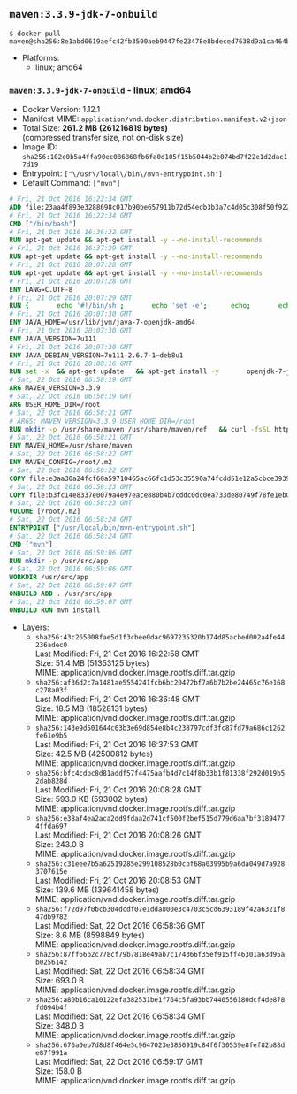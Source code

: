 ## `maven:3.3.9-jdk-7-onbuild`

```console
$ docker pull maven@sha256:8e1abd0619aefc42fb3500aeb9447fe23478e8bdeced7638d9a1ca464b8828ea
```

-	Platforms:
	-	linux; amd64

### `maven:3.3.9-jdk-7-onbuild` - linux; amd64

-	Docker Version: 1.12.1
-	Manifest MIME: `application/vnd.docker.distribution.manifest.v2+json`
-	Total Size: **261.2 MB (261216819 bytes)**  
	(compressed transfer size, not on-disk size)
-	Image ID: `sha256:102e0b5a4ffa90ec086868fb6fa0d105f15b5044b2e074bd7f22e1d2dac17d19`
-	Entrypoint: `["\/usr\/local\/bin\/mvn-entrypoint.sh"]`
-	Default Command: `["mvn"]`

```dockerfile
# Fri, 21 Oct 2016 16:22:34 GMT
ADD file:23aa4f893e3288698c017b90be657911b72d54edb3b3a7c4d05c308f50f9228f in / 
# Fri, 21 Oct 2016 16:22:34 GMT
CMD ["/bin/bash"]
# Fri, 21 Oct 2016 16:36:32 GMT
RUN apt-get update && apt-get install -y --no-install-recommends 		ca-certificates 		curl 		wget 	&& rm -rf /var/lib/apt/lists/*
# Fri, 21 Oct 2016 16:37:29 GMT
RUN apt-get update && apt-get install -y --no-install-recommends 		bzr 		git 		mercurial 		openssh-client 		subversion 				procps 	&& rm -rf /var/lib/apt/lists/*
# Fri, 21 Oct 2016 20:07:28 GMT
RUN apt-get update && apt-get install -y --no-install-recommends 		bzip2 		unzip 		xz-utils 	&& rm -rf /var/lib/apt/lists/*
# Fri, 21 Oct 2016 20:07:28 GMT
ENV LANG=C.UTF-8
# Fri, 21 Oct 2016 20:07:29 GMT
RUN { 		echo '#!/bin/sh'; 		echo 'set -e'; 		echo; 		echo 'dirname "$(dirname "$(readlink -f "$(which javac || which java)")")"'; 	} > /usr/local/bin/docker-java-home 	&& chmod +x /usr/local/bin/docker-java-home
# Fri, 21 Oct 2016 20:07:30 GMT
ENV JAVA_HOME=/usr/lib/jvm/java-7-openjdk-amd64
# Fri, 21 Oct 2016 20:07:30 GMT
ENV JAVA_VERSION=7u111
# Fri, 21 Oct 2016 20:07:30 GMT
ENV JAVA_DEBIAN_VERSION=7u111-2.6.7-1~deb8u1
# Fri, 21 Oct 2016 20:08:16 GMT
RUN set -x 	&& apt-get update 	&& apt-get install -y 		openjdk-7-jdk="$JAVA_DEBIAN_VERSION" 	&& rm -rf /var/lib/apt/lists/* 	&& [ "$JAVA_HOME" = "$(docker-java-home)" ]
# Sat, 22 Oct 2016 06:58:19 GMT
ARG MAVEN_VERSION=3.3.9
# Sat, 22 Oct 2016 06:58:19 GMT
ARG USER_HOME_DIR=/root
# Sat, 22 Oct 2016 06:58:21 GMT
# ARGS: MAVEN_VERSION=3.3.9 USER_HOME_DIR=/root
RUN mkdir -p /usr/share/maven /usr/share/maven/ref   && curl -fsSL http://apache.osuosl.org/maven/maven-3/$MAVEN_VERSION/binaries/apache-maven-$MAVEN_VERSION-bin.tar.gz     | tar -xzC /usr/share/maven --strip-components=1   && ln -s /usr/share/maven/bin/mvn /usr/bin/mvn
# Sat, 22 Oct 2016 06:58:21 GMT
ENV MAVEN_HOME=/usr/share/maven
# Sat, 22 Oct 2016 06:58:22 GMT
ENV MAVEN_CONFIG=/root/.m2
# Sat, 22 Oct 2016 06:58:22 GMT
COPY file:e3aa30a24fcf60a59710465ac66fc1d53c35590a74fcdd51e12a5cbce393904b in /usr/local/bin/mvn-entrypoint.sh 
# Sat, 22 Oct 2016 06:58:23 GMT
COPY file:b3fc14e8337e0079a4e97eace880b4b7cddc0dc0ea733de80749f78fe1eb089a in /usr/share/maven/ref/ 
# Sat, 22 Oct 2016 06:58:23 GMT
VOLUME [/root/.m2]
# Sat, 22 Oct 2016 06:58:24 GMT
ENTRYPOINT ["/usr/local/bin/mvn-entrypoint.sh"]
# Sat, 22 Oct 2016 06:58:24 GMT
CMD ["mvn"]
# Sat, 22 Oct 2016 06:59:06 GMT
RUN mkdir -p /usr/src/app
# Sat, 22 Oct 2016 06:59:06 GMT
WORKDIR /usr/src/app
# Sat, 22 Oct 2016 06:59:07 GMT
ONBUILD ADD . /usr/src/app
# Sat, 22 Oct 2016 06:59:07 GMT
ONBUILD RUN mvn install
```

-	Layers:
	-	`sha256:43c265008fae5d1f3cbee0dac9697235320b174d85acbed002a4fe44236adec0`  
		Last Modified: Fri, 21 Oct 2016 16:22:58 GMT  
		Size: 51.4 MB (51353125 bytes)  
		MIME: application/vnd.docker.image.rootfs.diff.tar.gzip
	-	`sha256:af36d2c7a1481ae5554241fcb6bc20472bf7a6b7b2be24465c76e168c278a03f`  
		Last Modified: Fri, 21 Oct 2016 16:36:48 GMT  
		Size: 18.5 MB (18528131 bytes)  
		MIME: application/vnd.docker.image.rootfs.diff.tar.gzip
	-	`sha256:143e9d501644c63b3e69d854e8b4c238797cdf3fc87fd79a686c1262fe61e9b5`  
		Last Modified: Fri, 21 Oct 2016 16:37:53 GMT  
		Size: 42.5 MB (42500812 bytes)  
		MIME: application/vnd.docker.image.rootfs.diff.tar.gzip
	-	`sha256:bfc4cdbc8d81addf57f4475aafb4d7c14f8b33b1f81338f292d019b52dab828d`  
		Last Modified: Fri, 21 Oct 2016 20:08:28 GMT  
		Size: 593.0 KB (593002 bytes)  
		MIME: application/vnd.docker.image.rootfs.diff.tar.gzip
	-	`sha256:e38af4ea2aca2dd9fdaa2d741cf500f2bef515d779d6aa7bf31894774ffda697`  
		Last Modified: Fri, 21 Oct 2016 20:08:26 GMT  
		Size: 243.0 B  
		MIME: application/vnd.docker.image.rootfs.diff.tar.gzip
	-	`sha256:c31eee7b5a62519285e299108528b0cbf68a03995b9a6da049d7a9283707615e`  
		Last Modified: Fri, 21 Oct 2016 20:08:53 GMT  
		Size: 139.6 MB (139641458 bytes)  
		MIME: application/vnd.docker.image.rootfs.diff.tar.gzip
	-	`sha256:f72d97f0bcb304dcdf07e1dda800e3c4703c5cd6393189f42a6321f847db9782`  
		Last Modified: Sat, 22 Oct 2016 06:58:36 GMT  
		Size: 8.6 MB (8598849 bytes)  
		MIME: application/vnd.docker.image.rootfs.diff.tar.gzip
	-	`sha256:87ff66b2c778cf79b7818e49ab7c174366f35ef915ff46301a63d95ab0256142`  
		Last Modified: Sat, 22 Oct 2016 06:58:34 GMT  
		Size: 693.0 B  
		MIME: application/vnd.docker.image.rootfs.diff.tar.gzip
	-	`sha256:a80b16ca10122efa382531be1f764c5fa93bb7440556180dcf4de878fd094b4f`  
		Last Modified: Sat, 22 Oct 2016 06:58:34 GMT  
		Size: 348.0 B  
		MIME: application/vnd.docker.image.rootfs.diff.tar.gzip
	-	`sha256:676a0eb7d8d8f464e5c9647023e3850919c84f6f30539e8fef82b88de87f991a`  
		Last Modified: Sat, 22 Oct 2016 06:59:17 GMT  
		Size: 158.0 B  
		MIME: application/vnd.docker.image.rootfs.diff.tar.gzip
